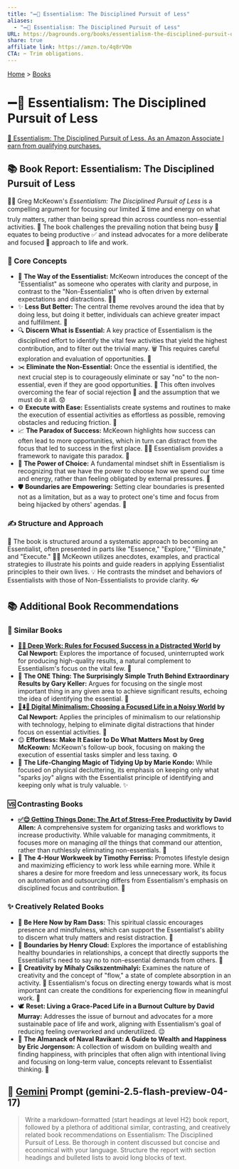 ```yaml
---
title: "➖💯 Essentialism: The Disciplined Pursuit of Less"
aliases:
  - "➖💯 Essentialism: The Disciplined Pursuit of Less"
URL: https://bagrounds.org/books/essentialism-the-disciplined-pursuit-of-less
share: true
affiliate link: https://amzn.to/4q8rVOm
CTA: ✂️ Trim obligations.
---
```

[Home](../index.md) > [Books](./index.md)  
# ➖💯 Essentialism: The Disciplined Pursuit of Less  
[🛒 Essentialism: The Disciplined Pursuit of Less. As an Amazon Associate I earn from qualifying purchases.](https://amzn.to/4q8rVOm)  
  
## 📚 Book Report: Essentialism: The Disciplined Pursuit of Less  
  
🧑‍🏫 Greg McKeown's *Essentialism: The Disciplined Pursuit of Less* is a compelling argument for focusing our limited ⏳ time and energy on what truly matters, rather than being spread thin across countless non-essential activities. 🚫 The book challenges the prevailing notion that being busy 🏃 equates to being productive ✅ and instead advocates for a more deliberate and focused 🎯 approach to life and work.  
  
### 🎯 Core Concepts  
  
* 🔑 **The Way of the Essentialist:** McKeown introduces the concept of the "Essentialist" as someone who operates with clarity and purpose, in contrast to the "Non-Essentialist" who is often driven by external expectations and distractions. 😵‍💫  
* ✨ **Less But Better:** The central theme revolves around the idea that by doing less, but doing it better, individuals can achieve greater impact and fulfillment. 💯  
* 🔍 **Discern What is Essential:** A key practice of Essentialism is the disciplined effort to identify the vital few activities that yield the highest contribution, and to filter out the trivial many. 🗑️ This requires careful exploration and evaluation of opportunities. 🤔  
* ✂️ **Eliminate the Non-Essential:** Once the essential is identified, the next crucial step is to courageously eliminate or say "no" to the non-essential, even if they are good opportunities. 🙅 This often involves overcoming the fear of social rejection 🥺 and the assumption that we must do it all. 😟  
* ⚙️ **Execute with Ease:** Essentialists create systems and routines to make the execution of essential activities as effortless as possible, removing obstacles and reducing friction. 💨  
* 📈 **The Paradox of Success:** McKeown highlights how success can often lead to more opportunities, which in turn can distract from the focus that led to success in the first place. 😵‍💫 Essentialism provides a framework to navigate this paradox. 🧭  
* 💪 **The Power of Choice:** A fundamental mindset shift in Essentialism is recognizing that we have the power to choose how we spend our time and energy, rather than feeling obligated by external pressures. 🙌  
* 🛡️ **Boundaries are Empowering:** Setting clear boundaries is presented not as a limitation, but as a way to protect one's time and focus from being hijacked by others' agendas. 🚫  
  
### ✍️ Structure and Approach  
  
📖 The book is structured around a systematic approach to becoming an Essentialist, often presented in parts like "Essence," "Explore," "Eliminate," and "Execute." 👨‍🏫 McKeown utilizes anecdotes, examples, and practical strategies to illustrate his points and guide readers in applying Essentialist principles to their own lives. 💡 He contrasts the mindset and behaviors of Essentialists with those of Non-Essentialists to provide clarity. 👓  
  
## 📚 Additional Book Recommendations  
  
### 🤝 Similar Books  
  
* **[🤿💼 Deep Work: Rules for Focused Success in a Distracted World](./deep-work.md) by Cal Newport:** Explores the importance of focused, uninterrupted work for producing high-quality results, a natural complement to Essentialism's focus on the vital few. 💯  
* 🎯 **The ONE Thing: The Surprisingly Simple Truth Behind Extraordinary Results by Gary Keller:** Argues for focusing on the single most important thing in any given area to achieve significant results, echoing the idea of identifying the essential. 🔑  
* **[📱⬇️🧘 Digital Minimalism: Choosing a Focused Life in a Noisy World](./digital-minimalism-choosing-a-focused-life-in-a-noisy-world.md) by Cal Newport:** Applies the principles of minimalism to our relationship with technology, helping to eliminate digital distractions that hinder focus on essential activities. 🚫  
* 😌 **Effortless: Make It Easier to Do What Matters Most by Greg McKeown:** McKeown's follow-up book, focusing on making the execution of essential tasks simpler and less taxing. ⚙️  
* 🧹 **The Life-Changing Magic of Tidying Up by Marie Kondo:** While focused on physical decluttering, its emphasis on keeping only what "sparks joy" aligns with the Essentialist principle of identifying and keeping only what is truly valuable. ✨  
  
### 🆚 Contrasting Books  
  
* **[✅😌 Getting Things Done: The Art of Stress-Free Productivity](./getting-things-done-the-art-of-stress-free-productivity.md) by David Allen:** A comprehensive system for organizing tasks and workflows to increase productivity. While valuable for managing commitments, it focuses more on managing *all* the things that command our attention, rather than ruthlessly eliminating non-essentials. 🚫  
* 🌴 **The 4-Hour Workweek by Timothy Ferriss:** Promotes lifestyle design and maximizing efficiency to work less while earning more. While it shares a desire for more freedom and less unnecessary work, its focus on automation and outsourcing differs from Essentialism's emphasis on disciplined focus and contribution. 🤖  
  
### ✨ Creatively Related Books  
  
* 🧘 **Be Here Now by Ram Dass:** This spiritual classic encourages presence and mindfulness, which can support the Essentialist's ability to discern what truly matters and resist distraction. 🚫  
* 🚧 **Boundaries by Henry Cloud:** Explores the importance of establishing healthy boundaries in relationships, a concept that directly supports the Essentialist's need to say no to non-essential demands from others. 🙅  
* 🎨 **Creativity by Mihaly Csikszentmihalyi:** Examines the nature of creativity and the concept of "flow," a state of complete absorption in an activity. 🌊 Essentialism's focus on directing energy towards what is most important can create the conditions for experiencing flow in meaningful work. 💯  
* 🕊️ **Reset: Living a Grace-Paced Life in a Burnout Culture by David Murray:** Addresses the issue of burnout and advocates for a more sustainable pace of life and work, aligning with Essentialism's goal of reducing feeling overworked and underutilized. 😌  
* 🧭 **The Almanack of Naval Ravikant: A Guide to Wealth and Happiness by Eric Jorgenson:** A collection of wisdom on building wealth and finding happiness, with principles that often align with intentional living and focusing on long-term value, concepts relevant to Essentialist thinking. 🧠  
  
## 💬 [Gemini](../software/gemini.md) Prompt (gemini-2.5-flash-preview-04-17)  
> Write a markdown-formatted (start headings at level H2) book report, followed by a plethora of additional similar, contrasting, and creatively related book recommendations on Essentialism: The Disciplined Pursuit of Less. Be thorough in content discussed but concise and economical with your language. Structure the report with section headings and bulleted lists to avoid long blocks of text.